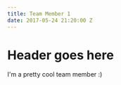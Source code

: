 ```yaml
---
title: Team Member 1
date: 2017-05-24 21:20:00 Z
---
```


# Header goes here

I'm a pretty cool team member :)